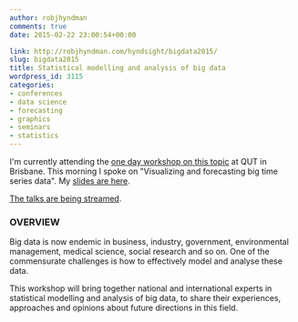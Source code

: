 ```yaml
---
author: robjhyndman
comments: true
date: 2015-02-22 23:00:54+00:00

link: http://robjhyndman.com/hyndsight/bigdata2015/
slug: bigdata2015
title: Statistical modelling and analysis of big data
wordpress_id: 3115
categories:
- conferences
- data science
- forecasting
- graphics
- seminars
- statistics
---
```


I'm currently attending the [one day workshop on this topic](http://acems.org.au/statistical-modelling-and-analysis-of-big-data-workshop-2015/) at QUT in Brisbane. This morning I spoke on "Visualizing and forecasting big time series data". My [slides are here](http://robjhyndman.com/talks/big-time-series-data/).

[The talks are being streamed](http://acems.org.au/acems_wp/wp-content/uploads/2015/02/Streaming-instructions.pdf).



### OVERVIEW



Big data is now endemic in business, industry, government, environmental management, medical science, social research and so on. One of the commensurate challenges is how to effectively model and analyse these data.

This workshop will bring together national and international experts in statistical modelling and analysis of big data, to share their experiences, approaches and opinions about future directions in this field.
